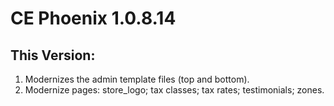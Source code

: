 # CE Phoenix 1.0.8.14
## This Version:

1.  Modernizes the admin template files (top and bottom).
2.  Modernize pages: store_logo; tax classes; tax rates; testimonials; zones.


